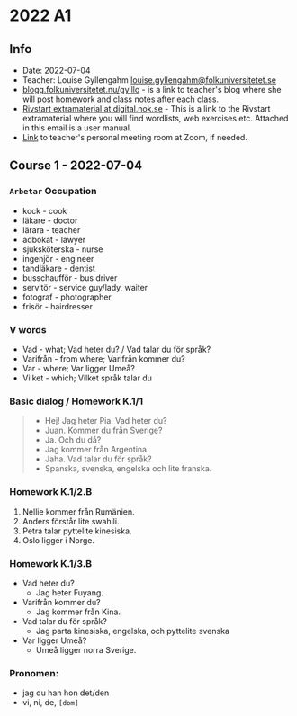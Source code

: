 # 2022 A1

## Info

- Date: 2022-07-04
- Teacher: Louise Gyllengahm <louise.gyllengahm@folkuniversitetet.se>
- [blogg.folkuniversitetet.nu/gylllo](https://blogg.folkuniversitetet.nu/gylllo/) - is a link to teacher's blog where she will post homework and class notes after each class.
- [Rivstart extramaterial at digital.nok.se](https://digital.nok.se/web/site-709522/state-jurdcojshera/front-page) - This is a link to the Rivstart extramaterial where you will find wordlists, web exercises etc. Attached in this email is a user manual.
- [Link](https://folkuniversitetet-se.zoom.us/my/louisegyllengahm) to teacher's personal meeting room at Zoom, if needed.

## Course 1 - 2022-07-04

### `Arbetar` Occupation
- kock - cook
- läkare - doctor
- lärara - teacher
- adbokat - lawyer
- sjuksköterska - nurse
- ingenjör - engineer
- tandläkare - dentist
- busschaufför - bus driver
- servitör - service guy/lady, waiter
- fotograf - photographer
- frisör - hairdresser

### V words
 - Vad - what; Vad heter du? / Vad talar du för språk?
 - Varifrån - from where; Varifrån kommer du?
 - Var - where; Var ligger Umeå?
 - Vilket - which; Vilket språk talar du


### Basic dialog / Homework K.1/1

> - Hej! Jag heter Pia. Vad heter du?
> - Juan. Kommer du från Sverige?
> - Ja. Och du då?
> - Jag kommer från Argentina.
> - Jaha. Vad talar du för språk?
> - Spanska, svenska, engelska och lite franska.

### Homework K.1/2.B
1. Nellie kommer från Rumänien.
2. Anders förstår lite swahili.
3. Petra talar pyttelite kinesiska.
4. Oslo ligger i Norge.

### Homework K.1/3.B
- Vad heter du?
  - Jag heter Fuyang.
- Varifrån kommer du?
  - Jag kommer från Kina.
- Vad talar du för språk?
  - Jag parta kinesiska, engelska, och pyttelite svenska 
- Var ligger Umeå?
  - Umeå ligger norra Sverige. 

### Pronomen:
- jag du han hon det/den
- vi, ni, de, `[dom]`


